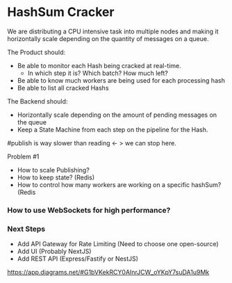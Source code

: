 # HashSum Cracker

We are distributing a CPU intensive task into multiple nodes and making it horizontally scale depending on the quantity of messages on a queue.

The Product should:
- Be able to monitor each Hash being cracked at real-time.
    - In which step it is? Which batch? How much left?
- Be able to know much workers are being used for each processing hash
- Be able to list all cracked Hashs

The Backend should:
- Horizontally scale depending on the amount of pending messages on the queue
- Keep a State Machine from each step on the pipeline for the Hash.

#publish is way slower than reading <- > we can stop here.

Problem #1
 - How to scale Publishing?
 - How to keep state? (Redis)
 - How to control how many workers are working on a specific hashSum? (Redis
 
 
 ### How to use WebSockets for high performance?

### Next Steps
- Add API Gateway for Rate Limiting (Need to choose one open-source)
- Add UI (Probably NextJS)
- Add REST API (Express/Fastify or NestJS)


https://app.diagrams.net/#G1bVKekRCY0AInrJCW_oYKpY7suDA1u9Mk
